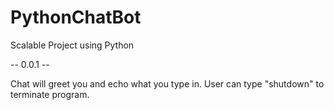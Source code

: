 # PythonChatBot
Scalable Project using Python

-- 0.0.1 --

Chat will greet you and echo what you type in. User can type "shutdown" to terminate program.
